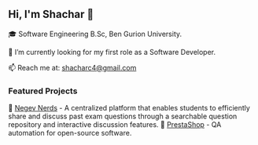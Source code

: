 ## Hi, I'm Shachar 👋  

🎓 Software Engineering B.Sc, Ben Gurion University.

🔭 I’m currently looking for my first role as a Software Developer.

📫 Reach me at: [shacharc4@gmail.com](mailto:shacharc4@gmail.com)  

### Featured Projects  
🚀 [Negev Nerds](https://github.com/davidvolo/NegevNerds) - A centralized platform that enables students to efficiently share and discuss past exam questions through a searchable question repository and interactive discussion features.
🚀 [PrestaShop](https://github.com/shacharcohen7/PrestaShop) - QA automation for open-source software.



